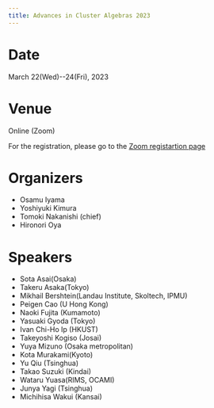 ```yaml
---
title: Advances in Cluster Algebras 2023
---
```


# Date
March 22(Wed)--24(Fri), 2023

# Venue
Online (Zoom)

For the registration, please go to the [Zoom registartion page](https://omu-ac-jp.zoom.us/meeting/register/tJAkdu6vrToqE9IRJlsQo2cjeral4XMVccin)

# Organizers
- Osamu Iyama
- Yoshiyuki Kimura
- Tomoki Nakanishi (chief)
- Hironori Oya

# Speakers

- Sota Asai(Osaka)
- Takeru Asaka(Tokyo)
- Mikhail Bershtein(Landau Institute, Skoltech, IPMU)
- Peigen Cao (U Hong Kong)
- Naoki Fujita (Kumamoto)
- Yasuaki Gyoda (Tokyo)
- Ivan Chi-Ho Ip (HKUST)
- Takeyoshi Kogiso (Josai)
- Yuya Mizuno (Osaka metropolitan)
- Kota Murakami(Kyoto)
- Yu Qiu (Tsinghua)
- Takao Suzuki (Kindai)
- Wataru Yuasa(RIMS, OCAMI)
- Junya Yagi (Tsinghua)
- Michihisa Wakui (Kansai)